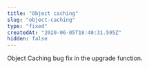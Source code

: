 ```yaml
---
title: "Object caching"
slug: "object-caching"
type: "fixed"
createdAt: "2020-06-05T18:40:31.595Z"
hidden: false
---
```

Object Caching bug fix in the upgrade function.